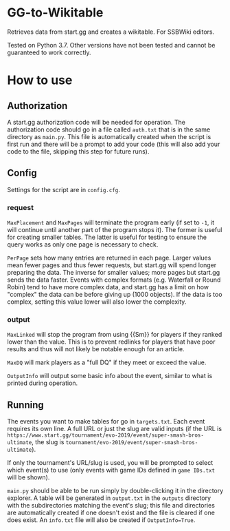 # GG-to-Wikitable
Retrieves data from start.gg and creates a wikitable. For SSBWiki editors.

Tested on Python 3.7. Other versions have not been tested and cannot be guaranteed to work correctly.

# How to use
## Authorization
A start.gg authorization code will be needed for operation. The authorization code should go in a file called `auth.txt` that is in the same directory as `main.py`. This file is automatically created when the script is first run and there will be a prompt to add your code (this will also add your code to the file, skipping this step for future runs).

## Config
Settings for the script are in `config.cfg`.

### request
`MaxPlacement` and `MaxPages` will terminate the program early (if set to `-1`, it will continue until another part of the program stops it). The former is useful for creating smaller tables. The latter is useful for testing to ensure the query works as only one page is necessary to check.

`PerPage` sets how many entries are returned in each page. Larger values mean fewer pages and thus fewer requests, but start.gg will spend longer preparing the data. The inverse for smaller values; more pages but start.gg sends the data faster. Events with complex formats (e.g. Waterfall or Round Robin) tend to have more complex data, and start.gg has a limit on how "complex" the data can be before giving up (1000 objects). If the data is too complex, setting this value lower will also lower the complexity.

### output
`MaxLinked` will stop the program from using {{Sm}} for players if they ranked lower than the value. This is to prevent redlinks for players that have poor results and thus will not likely be notable enough for an article.

`MaxDQ` will mark players as a "full DQ" if they meet or exceed the value.

`OutputInfo` will output some basic info about the event, similar to what is printed during operation.

## Running
The events you want to make tables for go in `targets.txt`. Each event requires its own line. A full URL or just the slug are valid inputs (if the URL is `https://www.start.gg/tournament/evo-2019/event/super-smash-bros-ultimate`, the slug is `tournament/evo-2019/event/super-smash-bros-ultimate`).

If only the tournament's URL/slug is used, you will be prompted to select which event(s) to use (only events with game IDs defined in `game IDs.txt` will be shown).

`main.py` should be able to be run simply by double-clicking it in the directory explorer. A table will be generated in `output.txt` in the `outputs` directory with the subdirectories matching the event's slug; this file and directories are automatically created if one doesn't exist and the file is cleared if one does exist. An `info.txt` file will also be created if `OutputInfo=True`.